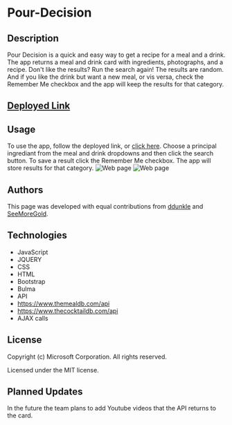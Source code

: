 # Pour-Decision
## Description
Pour Decision is a quick and easy way to get a recipe for a meal and a drink. The app returns a meal and drink card with ingredients, photographs, and a recipe.  Don't like the results? Run the search again! The results are random. And if you like the drink but want a new meal, or vis versa, check the Remember Me checkbox and the app will keep the results for that category.
## [Deployed Link](https://jrtwheeler.github.io/Pour-Decision/)
## Usage
To use the app, follow the deployed link, or [click here](https://jrtwheeler.github.io/Pour-Decision/). Choose a principal ingrediant from the meal and drink dropdowns and then click the search button. To save a result click the Remember Me checkbox. The app will store results for that category.
![Web page](assets/images/website_2.png)
![Web page](assets/images/website_3.png)
## Authors
This page was developed with equal contributions from [ddunkle](https://github.com/ddunkle) and [SeeMoreGold](https://github.com/SeeMoreGold). 
## Technologies
* JavaScript
* JQUERY
* CSS
* HTML
* Bootstrap
* Bulma
* API
* https://www.themealdb.com/api
* https://www.thecocktaildb.com/api
* AJAX calls
## License
Copyright (c) Microsoft Corporation. All rights reserved.

Licensed under the MIT license.
## Planned Updates
In the future the team plans to add Youtube videos that the API returns to the card. 

